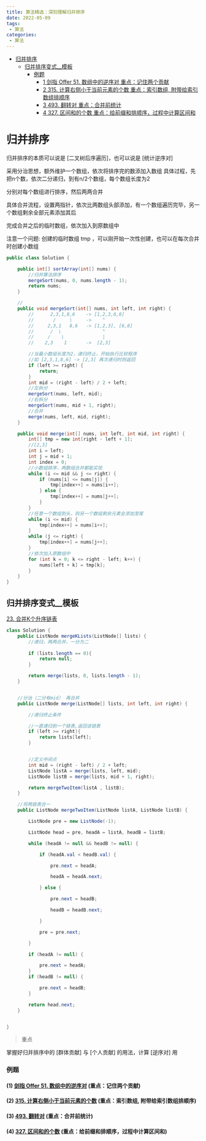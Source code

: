 ```yaml
---
title: 算法精选：深刻理解归并排序
date: 2022-05-09
tags:
 - 算法
categories:
 - 算法
---
```

<!-- TOC -->

- [归并排序](#%E5%BD%92%E5%B9%B6%E6%8E%92%E5%BA%8F)
    - [归并排序变式__模板](#%E5%BD%92%E5%B9%B6%E6%8E%92%E5%BA%8F%E5%8F%98%E5%BC%8F__%E6%A8%A1%E6%9D%BF)
        - [例题](#%E4%BE%8B%E9%A2%98)
            - [1 剑指 Offer 51. 数组中的逆序对 重点：记住两个贡献](#1-%E5%89%91%E6%8C%87-offer-51-%E6%95%B0%E7%BB%84%E4%B8%AD%E7%9A%84%E9%80%86%E5%BA%8F%E5%AF%B9-%E9%87%8D%E7%82%B9%E8%AE%B0%E4%BD%8F%E4%B8%A4%E4%B8%AA%E8%B4%A1%E7%8C%AE)
            - [2 315. 计算右侧小于当前元素的个数  重点：索引数组, 附带给索引数组排顺序](#2-315-%E8%AE%A1%E7%AE%97%E5%8F%B3%E4%BE%A7%E5%B0%8F%E4%BA%8E%E5%BD%93%E5%89%8D%E5%85%83%E7%B4%A0%E7%9A%84%E4%B8%AA%E6%95%B0--%E9%87%8D%E7%82%B9%E7%B4%A2%E5%BC%95%E6%95%B0%E7%BB%84-%E9%99%84%E5%B8%A6%E7%BB%99%E7%B4%A2%E5%BC%95%E6%95%B0%E7%BB%84%E6%8E%92%E9%A1%BA%E5%BA%8F)
            - [3 493. 翻转对 重点：合并前统计](#3-493-%E7%BF%BB%E8%BD%AC%E5%AF%B9-%E9%87%8D%E7%82%B9%E5%90%88%E5%B9%B6%E5%89%8D%E7%BB%9F%E8%AE%A1)
            - [4 327. 区间和的个数 重点：给前缀和排顺序，过程中计算区间和](#4-327-%E5%8C%BA%E9%97%B4%E5%92%8C%E7%9A%84%E4%B8%AA%E6%95%B0-%E9%87%8D%E7%82%B9%E7%BB%99%E5%89%8D%E7%BC%80%E5%92%8C%E6%8E%92%E9%A1%BA%E5%BA%8F%E8%BF%87%E7%A8%8B%E4%B8%AD%E8%AE%A1%E7%AE%97%E5%8C%BA%E9%97%B4%E5%92%8C)

<!-- /TOC -->

# 归并排序

归并排序的本质可以说是 [二叉树后序遍历]，也可以说是 [统计逆序对]

采用分治思想，额外维护一个数组，依次将排序完的数添加入数组
具体过程，先把n个数，依次二分递归，到有n/2个数组，每个数组长度为2

分别对每个数组进行排序，然后两两合并

具体合并流程，设置两指针，依次比两数组头部添加，有一个数组遍历完毕，另一个数组剩余全部元素添加其后

完成合并之后的临时数组，依次加入到原数组中

注意一个问题: 创建的临时数组 tmp ，可以刚开始一次性创建，也可以在每次合并时创建小数组

~~~java
public class Solution {

    public int[] sortArray(int[] nums) {
        //归并算法排序
        mergeSort(nums, 0, nums.length - 1);
        return nums;
    }

    //
    public void mergeSort(int[] nums, int left, int right) {
        //      2,3,1,8,6    -> [1,2,3,6,8]
        //       /     \     ->    ^
        //     2,3,1   8,6   -> [1,2,3], [6,8]  
        //      /  \               ^
        //     /    \              |
        //    2,3    1       ->  [2,3]

        //当最小数组长度为2，递归终止，开始执行比较程序
        //如 [2,3,1,8,6] -> [2,3] 再次递归时则返回
        if (left >= right) {
            return;
        }
        int mid = (right - left) / 2 + left;
        //左拆分
        mergeSort(nums, left, mid);
        //右拆分
        mergeSort(nums, mid + 1, right);
        //合并
        merge(nums, left, mid, right);
    }

    public void merge(int[] nums, int left, int mid, int right) {
        int[] tmp = new int[right - left + 1];
        //[2,3]
        int i = left;
        int j = mid + 1;
        int index = 0;
        //小数组排序，两数组合并都能实现
        while (i <= mid && j <= right) {
            if (nums[i] <= nums[j]) {
                tmp[index++] = nums[i++];
            } else {
                tmp[index++] = nums[j++];
            }
        }
        //任意一个数组到头，则另一个数组剩余元素全添加至尾
        while (i <= mid) {
            tmp[index++] = nums[i++];
        }
        while (j <= right) {
            tmp[index++] = nums[j++];
        }
        //依次加入原数组中
        for (int k = 0; k <= right - left; k++) {
            nums[left + k] = tmp[k];
        }
    }
}
~~~

## 归并排序变式__模板

[23. 合并K个升序链表](https://leetcode.cn/problems/merge-k-sorted-lists/)

```java
class Solution {
    public ListNode mergeKLists(ListNode[] lists) {
        //递归，两两合并，一分为二
        
        if (lists.length == 0){
            return null;
        }

        return merge(lists, 0, lists.length - 1);
    }


    //分治（二分有mid） 再合并
    public ListNode merge(ListNode[] lists, int left, int right) {

        //递归终止条件

        //一直递归到一个链表,返回该链表
        if (left >= right){
            return lists[left];
        }


        //定义中间点
        int mid = (right - left) / 2 + left;
        ListNode listA = merge(lists, left, mid);
        ListNode listB = merge(lists, mid + 1, right);

        return mergeTwoItem(listA , listB);
    }

    //将两链表合一
    public ListNode mergeTwoItem(ListNode listA, ListNode listB) {

        ListNode pre = new ListNode(-1);

        ListNode head = pre, headA = listA, headB = listB;

        while (headA != null && headB != null) {

            if (headA.val < headB.val) {

                pre.next = headA;

                headA = headA.next;

            } else {

                pre.next = headB;

                headB = headB.next;

            }

            pre = pre.next;

        }

        if (headA != null) {

            pre.next = headA;
        }
        if (headB != null) {

            pre.next = headB;
        }

        return head.next;
    }


}
```

>重点

掌握好归并排序中的 [群体贡献] 与 [个人贡献] 的用法，计算 [逆序对] 用

### 例题

#### (1) [剑指 Offer 51. 数组中的逆序对](https://leetcode-cn.com/problems/shu-zu-zhong-de-ni-xu-dui-lcof/) (重点：记住两个贡献)

#### (2) [315. 计算右侧小于当前元素的个数](https://leetcode-cn.com/problems/count-of-smaller-numbers-after-self/)  (重点：索引数组, 附带给索引数组排顺序)
#### (3) [493. 翻转对](https://leetcode.cn/problems/reverse-pairs/) (重点：合并前统计)

#### (4) [327. 区间和的个数](https://leetcode.cn/problems/count-of-range-sum/) (重点：给前缀和排顺序，过程中计算区间和)
